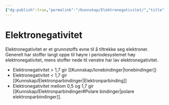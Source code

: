 ```yaml
---
{"dg-publish":true,"permalink":"/Kunnskap/Elektronegativitet/","title":"Elektronegativitet","tags":["kjemi","naturfag"]}
---
```



# Elektronegativitet
Elektronegativitet er et grunnstoffs evne til å tiltrekke seg elektroner. Generelt har stoffer langt oppe til høyre i periodesystemet høy elektronegativitet, mens stoffer nede til venstre har lav elektronegativitet.

- Elektronegativitet > 1,7 gir [[Kunnskap/Ionebindinger\|Ionebindinger]]
- Elektronegativitet < 1,7 gir [[Kunnskap/Elektronparbindinger\|Elektronparbinding]]
- Elektronegativitet mellom 0,5 og 1,7 gir [[Kunnskap/Elektronparbindinger#Polare bindinger\|polare elektronparbindinger]].
